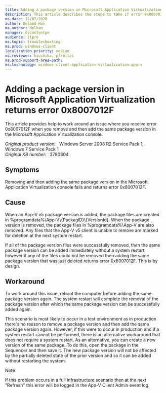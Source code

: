 ```yaml
---
title: Adding a package version in Microsoft Application Virtualization returns error 0x8007012F
description: This article describes the steps to take if error 0x8007012F is returned when adding an App-V v5 package.
ms.date: 12/07/2020
author: Deland-Han
ms.author: delhan 
manager: dscontentpm
audience: itpro
ms.topic: troubleshooting
ms.prod: windows-client
localization_priority: medium
ms.reviewer: kaushika, pfreitas
ms.prod-support-area-path:
ms.technology: windows-client-application-virtualization-app-v
---
```

# Adding a package version in Microsoft Application Virtualization returns error 0x8007012F

This article provides help to work around an issue where you receive error 0x8007012F when you remove and then add the same package version in the Microsoft Application Virtualization console.

_Original product version:_ &nbsp; Windows Server 2008 R2 Service Pack 1, Windows 7 Service Pack 1  
_Original KB number:_ &nbsp; 2780304

## Symptoms

Removing and then adding the same package version in the Microsoft Application Virtualization console fails and returns error 0x8007012F.

## Cause

When an App-V v5 package version is added, the package files are created in %programdata%\\App-V\\{PackagID}\\{VersionId}. When the package version is removed, the package files in %programdata%\\App-V are also removed. Any files that the App-V v5 client is unable to remove are marked for deletion at the next system restart.

If all of the package version files were successfully removed, then the same package version can be added immediately without a system restart, however if any of the files could not be removed then adding the same package version that was just deleted returns error 0x8007012F. This is by design.

## Workaround

To work around this issue, reboot the computer before adding the same package version again. The system restart will complete the removal of the package version after which the same package version can be successfully added again.

This scenario is most likely to occur in a test environment as in production there's no reason to remove a package version and then add the same package version again. However, if this were to occur in production and if a system restart cannot be performed, there is an alternative workaround that does not require a system restart. As an alternative, you can create a new version of the same package. To do this, open the package in the Sequencer and then save it. The new package version will not be affected by the partially deleted state of the prior version and so it can be added without restarting the system.

> [!NOTE]
> If this problem occurs in a full infrastructure scenario then at the next "Refresh" this error will be logged in the App-V Client Admin event log.
